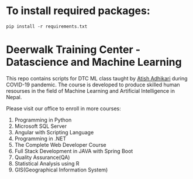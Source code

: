 # To install required packages:
```
pip install -r requirements.txt
```

# Deerwalk Training Center - Datascience and Machine Learning
This repo contains scripts for DTC ML class taught by [Atish Adhikari](https://www.kaggle.com/atishadhikari) during COVID-19 pandemic. The course is developed to produce skilled human resourses in the field of Machine Learning and Artificial Intelligence in Nepal.

Please visit our office to enroll in more courses:
1. Programming in Python
2. Microsoft SQL Server
3. Angular with Scripting Language
4. Programming in .NET
5. The Complete Web Developer Course
6. Full Stack Development in JAVA with Spring Boot
7. Quality Assurance(QA)
8. Statistical Analysis using R
9. GIS(Geographical Information System)
